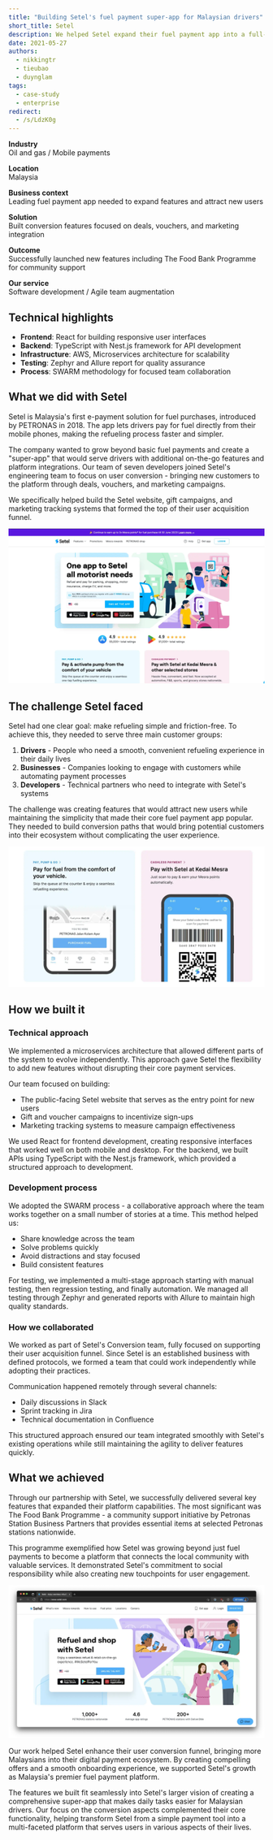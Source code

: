 ```yaml
---
title: "Building Setel's fuel payment super-app for Malaysian drivers"
short_title: Setel
description: We helped Setel expand their fuel payment app into a full-featured platform that makes refueling simple for Malaysian drivers. Our team built the conversion features that bring new users to the platform through deals, vouchers, and targeted marketing.
date: 2021-05-27
authors:
  - nikkingtr
  - tieubao
  - duynglam
tags:
  - case-study
  - enterprise
redirect:
  - /s/LdzK0g
---
```


**Industry**\
Oil and gas / Mobile payments

**Location**\
Malaysia

**Business context**\
Leading fuel payment app needed to expand features and attract new users

**Solution**\
Built conversion features focused on deals, vouchers, and marketing integration

**Outcome**\
Successfully launched new features including The Food Bank Programme for community support

**Our service**\
Software development / Agile team augmentation

## Technical highlights

- **Frontend**: React for building responsive user interfaces
- **Backend**: TypeScript with Nest.js framework for API development
- **Infrastructure**: AWS, Microservices architecture for scalability
- **Testing**: Zephyr and Allure report for quality assurance
- **Process**: SWARM methodology for focused team collaboration

## What we did with Setel

Setel is Malaysia's first e-payment solution for fuel purchases, introduced by PETRONAS in 2018. The app lets drivers pay for fuel directly from their mobile phones, making the refueling process faster and simpler.

The company wanted to grow beyond basic fuel payments and create a "super-app" that would serve drivers with additional on-the-go features and platform integrations. Our team of seven developers joined Setel's engineering team to focus on user conversion - bringing new customers to the platform through deals, vouchers, and marketing campaigns.

We specifically helped build the Setel website, gift campaigns, and marketing tracking systems that formed the top of their user acquisition funnel.

![Setel mobile app interface showing fuel payment features](assets/setel-main.webp)

## The challenge Setel faced

Setel had one clear goal: make refueling simple and friction-free. To achieve this, they needed to serve three main customer groups:

1. **Drivers** - People who need a smooth, convenient refueling experience in their daily lives
2. **Businesses** - Companies looking to engage with customers while automating payment processes
3. **Developers** - Technical partners who need to integrate with Setel's systems

The challenge was creating features that would attract new users while maintaining the simplicity that made their core fuel payment app popular. They needed to build conversion paths that would bring potential customers into their ecosystem without complicating the user experience.

![Setel's context diagram showing their target customer segments](assets/setel-context.webp)

## How we built it

### Technical approach

We implemented a microservices architecture that allowed different parts of the system to evolve independently. This approach gave Setel the flexibility to add new features without disrupting their core payment services.

Our team focused on building:

- The public-facing Setel website that serves as the entry point for new users
- Gift and voucher campaigns to incentivize sign-ups
- Marketing tracking systems to measure campaign effectiveness

We used React for frontend development, creating responsive interfaces that worked well on both mobile and desktop. For the backend, we built APIs using TypeScript with the Nest.js framework, which provided a structured approach to development.

### Development process

We adopted the SWARM process - a collaborative approach where the team works together on a small number of stories at a time. This method helped us:

- Share knowledge across the team
- Solve problems quickly
- Avoid distractions and stay focused
- Build consistent features

For testing, we implemented a multi-stage approach starting with manual testing, then regression testing, and finally automation. We managed all testing through Zephyr and generated reports with Allure to maintain high quality standards.

### How we collaborated

We worked as part of Setel's Conversion team, fully focused on supporting their user acquisition funnel. Since Setel is an established business with defined protocols, we formed a team that could work independently while adopting their practices.

Communication happened remotely through several channels:

- Daily discussions in Slack
- Sprint tracking in Jira
- Technical documentation in Confluence

This structured approach ensured our team integrated smoothly with Setel's existing operations while still maintaining the agility to deliver features quickly.

## What we achieved

Through our partnership with Setel, we successfully delivered several key features that expanded their platform capabilities. The most significant was The Food Bank Programme - a community support initiative by Petronas Station Business Partners that provides essential items at selected Petronas stations nationwide.

This programme exemplified how Setel was growing beyond just fuel payments to become a platform that connects the local community with valuable services. It demonstrated Setel's commitment to social responsibility while also creating new touchpoints for user engagement.

![Setel's Food Bank Programme interface showing community support initiative](assets/setel-result.webp)

Our work helped Setel enhance their user conversion funnel, bringing more Malaysians into their digital payment ecosystem. By creating compelling offers and a smooth onboarding experience, we supported Setel's growth as Malaysia's premier fuel payment platform.

The features we built fit seamlessly into Setel's larger vision of creating a comprehensive super-app that makes daily tasks easier for Malaysian drivers. Our focus on the conversion aspects complemented their core functionality, helping transform Setel from a simple payment tool into a multi-faceted platform that serves users in various aspects of their lives.
